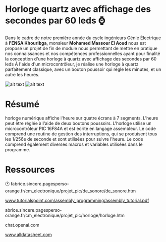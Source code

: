 # Horloge quartz avec affichage des secondes par 60 leds :watch:

Dans le cadre de notre première année du cycle ingénieurs Génie 
Électrique  à **l'ENSA Khouribga**, monsieur **Mohamed Massour El Aoud** nous est proposé un projet de fin de module nous permettant de mettre en
pratique nos connaissances et nos compétences professionnelles 
ayant pour finalité la conception d'une horloge à quartz avec affichage des secondes par 60 leds
À l'aide d'un microcontrôleur, je réalise une horloge à quartz parfaitement classique,
avec un bouton poussoir qui règle les minutes, et un autre les heures.





![alt text](https://www.linkpicture.com/q/horloge02.jpeg) ![alt text](https://www.linkpicture.com/q/horloge03.jpeg)

# Résumé

horloge numérique affiche l'heure sur quatre écrans à 7 segments. L'heure peut être réglée à l'aide de deux boutons poussoirs. L'horloge utilise un microcontrôleur PIC 16F84A et est écrite en langage assembleur. Le code comprend une routine de gestion des interruptions, qui se produisent tous les 1/256e de seconde et sont utilisées pour suivre l'heure. Le code comprend également diverses macros et variables utilisées dans le programme.

# Ressources

:clock1: fabrice.sincere.pagesperso-orange.fr/cm_electronique/projet_pic/de_sonore/de_sonore.htm

www.tutorialspoint.com/assembly_programming/assembly_tutorial.pdf

abrice.sincere.pagesperso-orange.fr/cm_electronique/projet_pic/horloge/horloge.htm

chat.openai.com

www.alldatasheet.com
